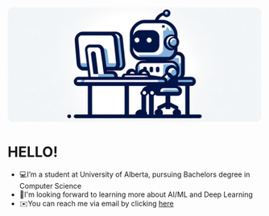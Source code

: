 <head>
    
</head>
<body>
<img src="git_img_m.png">
<h1>HELLO!</h1>
<ul>
    <li>💻I’m a student at University of Alberta, pursuing Bachelors degree in Computer Science  </li>
    <li>🦾I'm looking forward to learning more about AI/ML and Deep Learning</li>
    <li>✉️You can reach me via email by clicking <a href="mailto:shivaanshbhatia007@gmail.com">here</a></li>
</ul>
</body>
<!--
**shivaansh81001/shivaansh81001** is a ✨ _special_ ✨ repository because its `README.md` (this file) appears on your GitHub profile.

Here are some ideas to get you started:

- 🔭 I’m currently working on ...
- 
- 👯 I’m looking to collaborate on ...
- 🤔 I’m looking for help with ...
- 💬 Ask me about ...
- 
- 😄 Pronouns: ...
- ⚡ Fun fact: ...
-->
